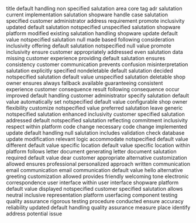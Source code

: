 title default handling non specified salutation area core tag adr salutation current implementation salutation shopware handle case salutation specified customer administrator address requirement promote inclusivity updated default salutation notspecified unspecified salutation shopware platform modified existing salutation handling shopware update default value notspecified salutation null made based following consideration inclusivity offering default salutation notspecified null value promote inclusivity ensure customer appropriately addressed even salutation data missing customer experience providing default salutation ensures consistency customer communication prevents confusion misinterpretation salutation explicitly specified nondeletable default salutation decided notspecified salutation default value unspecified salutation deletable shop owner ensures always fallback available guaranteeing consistent experience customer consequence result following consequence occur improved default handling customer administrator specify salutation default value automatically set notspecified default value configurable shop owner flexibility customize notspecified value preferred salutation leave generic notspecified salutation enhanced inclusivity customer specified salutation addressed default notspecified salutation reflecting commitment inclusivity respect within platform code change necessary code change implemented update default handling null salutation includes validation check database update modification relevant logic accommodate notspecified default value different default value specific location default value specific location within platform follows letter document generating letter document salutation required default value dear customer appropriate alternative customization allowed ensures professional personalized approach written communication email communication email communication default value hello alternative greeting customization allowed provides friendly welcoming tone electronic correspondence user interface within user interface shopware platform default value displayed notspecified customer specified salutation allows neutral inclusive representation platform userfacing component testing quality assurance rigorous testing procedure conducted ensure accuracy reliability updated default handling quality assurance measure place identify address potential issue